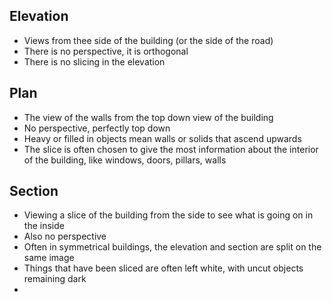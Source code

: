 ## Elevation
- Views from thee side of the building (or the side of the road)
- There is no perspective, it is orthogonal
- There is no slicing in the elevation

## Plan
- The view of the walls from the top down view of the building
- No perspective, perfectly top down
- Heavy or filled in objects mean walls or solids that ascend upwards
- The slice is often chosen to give the most information about the interior of the building, like windows, doors, pillars, walls

## Section
- Viewing a slice of the building from the side to see what is going on in the inside
- Also no perspective
- Often in symmetrical buildings, the elevation and section are split on the same image
- Things that have been sliced are often left white, with uncut objects remaining dark
- 
